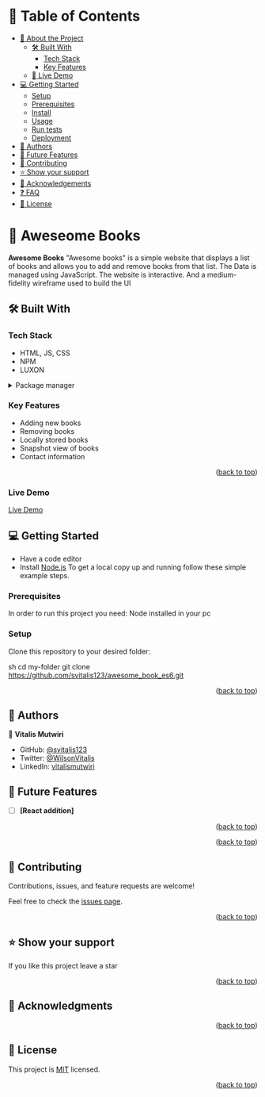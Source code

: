 
<a name="readme-top"></a>

<!-- TABLE OF CONTENTS -->

# 📗 Table of Contents

- [📖 About the Project](#about-project)
  - [🛠 Built With](#built-with)
    - [Tech Stack](#tech-stack)
    - [Key Features](#key-features)
  - [🚀 Live Demo](#live-demo)
- [💻 Getting Started](#getting-started)
  - [Setup](#setup)
  - [Prerequisites](#prerequisites)
  - [Install](#install)
  - [Usage](#usage)
  - [Run tests](#run-tests)
  - [Deployment](#triangular_flag_on_post-deployment)
- [👥 Authors](#authors)
- [🔭 Future Features](#future-features)
- [🤝 Contributing](#contributing)
- [⭐️ Show your support](#support)
- [🙏 Acknowledgements](#acknowledgements)
- [❓ FAQ](#faq)
- [📝 License](#license)

<!-- PROJECT DESCRIPTION -->

# 📖 Aweseome Books <a name="about-project"></a>

**Awesome Books** "Awesome books" is a simple website that displays a list of books and allows you to add and remove books from that list. The Data is managed using JavaScript. The website is interactive. And a medium-fidelity wireframe used to build the UI 
## 🛠 Built With <a name="built-with"></a>

### Tech Stack <a name="tech-stack"></a>
- HTML, JS, CSS
- NPM
- LUXON
<details>
  <summary>Package manager</summary>
  <ul>
    <li><a href="https://www.npmjs.com/">NPM</a></li>
  </ul>
</details>

<!-- Features -->

### Key Features <a name="key-features"></a>
- Adding new books
- Removing books
- Locally stored books
- Snapshot view of books
- Contact information

<p align="right">(<a href="#readme-top">back to top</a>)</p>

<!-- GETTING STARTED -->

### Live Demo

[Live Demo](https://svitalis123.github.io/awesome_book_es6/)

## 💻 Getting Started <a name="getting-started"></a>

- Have a code editor 
- Install [Node.js](https://nodejs.org/)
To get a local copy up and running follow these simple example steps.

### Prerequisites

In order to run this project you need: Node installed in your pc

### Setup

Clone this repository to your desired folder:

sh
  cd my-folder
  git clone https://github.com/svitalis123/awesome_book_es6.git


<p align="right">(<a href="#readme-top">back to top</a>)</p>

<!-- AUTHORS -->

## 👥 Authors <a name="authors"></a>

👤 **Vitalis Mutwiri**

- GitHub: [@svitalis123](https://github.com/svitalis123)
- Twitter: [@WilsonVitalis](https://twitter.com/WilsonVitalis)
- LinkedIn: [vitalismutwiri](https://www.linkedin.com/in/vitalismutwiri/)

<!-- FUTURE FEATURES -->

## 🔭 Future Features <a name="future-features"></a>

- [ ] **[React addition]**

<p align="right">(<a href="#readme-top">back to top</a>)</p>

<p align="right">(<a href="#readme-top">back to top</a>)</p>

## 🤝 Contributing <a name="contributing"></a>

Contributions, issues, and feature requests are welcome!

Feel free to check the [issues page](https://github.com/svitalis123/awesome_book_es6/issues).

<p align="right">(<a href="#readme-top">back to top</a>)</p>

<!-- SUPPORT -->

## ⭐️ Show your support <a name="support"></a>

If you like this project leave a star

<p align="right">(<a href="#readme-top">back to top</a>)</p>

## 🙏 Acknowledgments <a name="acknowledgements"></a>

<p align="right">(<a href="#readme-top">back to top</a>)</p>

## 📝 License <a name="license"></a>

This project is [MIT](./MIT.md) licensed.

<p align="right">(<a href="#readme-top">back to top</a>)</p>

